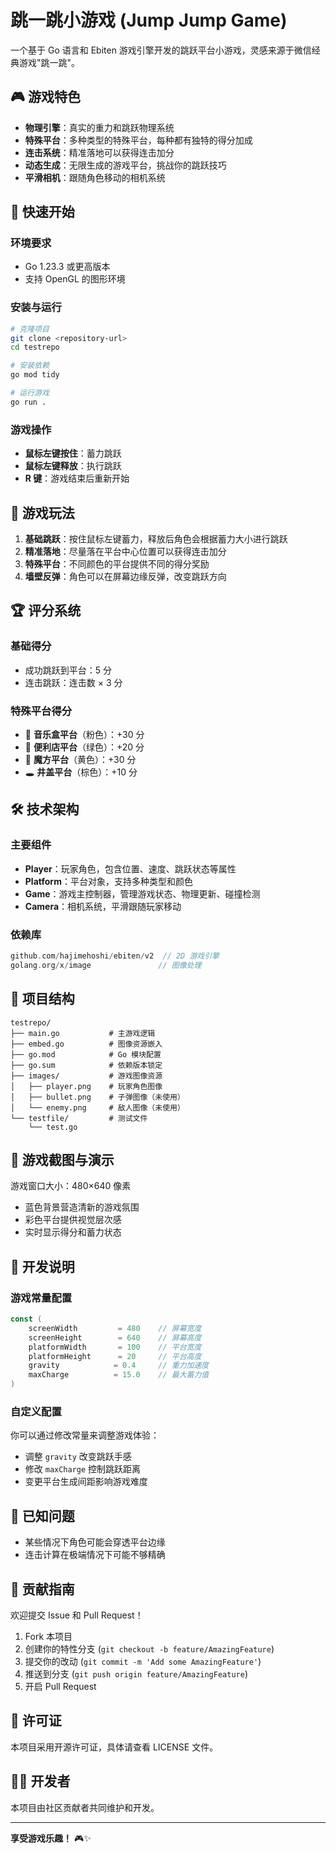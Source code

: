 # 跳一跳小游戏 (Jump Jump Game)

一个基于 Go 语言和 Ebiten 游戏引擎开发的跳跃平台小游戏，灵感来源于微信经典游戏"跳一跳"。

## 🎮 游戏特色

- **物理引擎**：真实的重力和跳跃物理系统
- **特殊平台**：多种类型的特殊平台，每种都有独特的得分加成
- **连击系统**：精准落地可以获得连击加分
- **动态生成**：无限生成的游戏平台，挑战你的跳跃技巧
- **平滑相机**：跟随角色移动的相机系统

## 🚀 快速开始

### 环境要求

- Go 1.23.3 或更高版本
- 支持 OpenGL 的图形环境

### 安装与运行

```bash
# 克隆项目
git clone <repository-url>
cd testrepo

# 安装依赖
go mod tidy

# 运行游戏
go run .
```

### 游戏操作

- **鼠标左键按住**：蓄力跳跃
- **鼠标左键释放**：执行跳跃
- **R 键**：游戏结束后重新开始

## 🎯 游戏玩法

1. **基础跳跃**：按住鼠标左键蓄力，释放后角色会根据蓄力大小进行跳跃
2. **精准落地**：尽量落在平台中心位置可以获得连击加分
3. **特殊平台**：不同颜色的平台提供不同的得分奖励
4. **墙壁反弹**：角色可以在屏幕边缘反弹，改变跳跃方向

## 🏆 评分系统

### 基础得分
- 成功跳跃到平台：5 分
- 连击跳跃：连击数 × 3 分

### 特殊平台得分
- 🎵 **音乐盒平台**（粉色）：+30 分
- 🏪 **便利店平台**（绿色）：+20 分
- 🎲 **魔方平台**（黄色）：+30 分
- 🕳️ **井盖平台**（棕色）：+10 分

## 🛠️ 技术架构

### 主要组件

- **Player**：玩家角色，包含位置、速度、跳跃状态等属性
- **Platform**：平台对象，支持多种类型和颜色
- **Game**：游戏主控制器，管理游戏状态、物理更新、碰撞检测
- **Camera**：相机系统，平滑跟随玩家移动

### 依赖库

```go
github.com/hajimehoshi/ebiten/v2  // 2D 游戏引擎
golang.org/x/image               // 图像处理
```

## 📁 项目结构

```
testrepo/
├── main.go           # 主游戏逻辑
├── embed.go          # 图像资源嵌入
├── go.mod            # Go 模块配置
├── go.sum            # 依赖版本锁定
├── images/           # 游戏图像资源
│   ├── player.png    # 玩家角色图像
│   ├── bullet.png    # 子弹图像（未使用）
│   └── enemy.png     # 敌人图像（未使用）
└── testfile/         # 测试文件
    └── test.go
```

## 🎨 游戏截图与演示

游戏窗口大小：480×640 像素
- 蓝色背景营造清新的游戏氛围
- 彩色平台提供视觉层次感
- 实时显示得分和蓄力状态

## 🔧 开发说明

### 游戏常量配置

```go
const (
    screenWidth         = 480    // 屏幕宽度
    screenHeight        = 640    // 屏幕高度
    platformWidth       = 100    // 平台宽度
    platformHeight      = 20     // 平台高度
    gravity            = 0.4     // 重力加速度
    maxCharge          = 15.0    // 最大蓄力值
)
```

### 自定义配置

你可以通过修改常量来调整游戏体验：
- 调整 `gravity` 改变跳跃手感
- 修改 `maxCharge` 控制跳跃距离
- 变更平台生成间距影响游戏难度

## 🐛 已知问题

- 某些情况下角色可能会穿透平台边缘
- 连击计算在极端情况下可能不够精确

## 🤝 贡献指南

欢迎提交 Issue 和 Pull Request！

1. Fork 本项目
2. 创建你的特性分支 (`git checkout -b feature/AmazingFeature`)
3. 提交你的改动 (`git commit -m 'Add some AmazingFeature'`)
4. 推送到分支 (`git push origin feature/AmazingFeature`)
5. 开启 Pull Request

## 📄 许可证

本项目采用开源许可证，具体请查看 LICENSE 文件。

## 👨‍💻 开发者

本项目由社区贡献者共同维护和开发。

---

**享受游戏乐趣！** 🎮✨